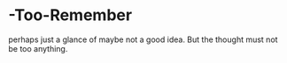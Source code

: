 # -Too-Remember
perhaps just a glance of maybe not a good idea. But the thought must not be too anything.
